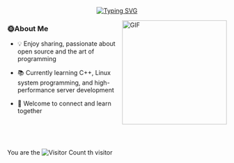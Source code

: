 <!-- 顶部动画大标题，居中显示 -->
<p align="center">
  <a href="https://git.io/typing-svg">
    <img src="https://readme-typing-svg.demolab.com?font=Fira+Code&weight=700&pause=1000&color=4B69D6FC&center=true&repeat=false&width=600&height=70&lines=WELCOME+TO+MY+GITHUB+PROFILE+!" alt="Typing SVG" />
  </a>
</p>

<a href="https://media0.giphy.com/media/hp3dmEypS0FaoyzWLR/giphy.gif">
  <img align="right" alt="GIF" src="https://media0.giphy.com/media/hp3dmEypS0FaoyzWLR/giphy.gif" width="240"/>
</a>

### 🌞About Me
- 💡 Enjoy sharing, passionate about open source and the art of programming
  
- 📚 Currently learning C++, Linux system programming, and high-performance server development
  
- 🌟 Welcome to connect and learn together

<br/><br/><br/>

You are the ![Visitor Count](https://profile-counter.glitch.me/xenon/count.svg) th  visitor

  <!-- for beauty 留个空行好看点 -->
  <div>&nbsp;</div>

<!---
L1w-Y/L1w-Y is a ✨ special ✨ repository because its `README.md` (this file) appears on your GitHub profile.
You can click the Preview link to take a look at your changes.
--->
